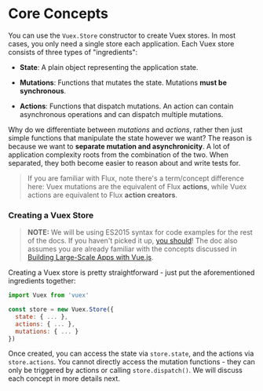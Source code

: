 # Core Concepts

You can use the `Vuex.Store` constructor to create Vuex stores. In most cases, you only need a single store each application. Each Vuex store consists of three types of "ingredients":

- **State**: A plain object representing the application state.

- **Mutations**: Functions that mutates the state. Mutations **must be synchronous**.

- **Actions**: Functions that dispatch mutations. An action can contain asynchronous operations and can dispatch multiple mutations.

Why do we differentiate between *mutations* and *actions*, rather then just simple functions that manipulate the state however we want? The reason is because we want to **separate mutation and asynchronicity**. A lot of application complexity roots from the combination of the two. When separated, they both become easier to reason about and write tests for.

> If you are familiar with Flux, note there's a term/concept difference here: Vuex mutations are the equivalent of Flux **actions**, while Vuex actions are equivalent to Flux **action creators**.

### Creating a Vuex Store

> **NOTE:** We will be using ES2015 syntax for code examples for the rest of the docs. If you haven't picked it up, [you should](https://babeljs.io/docs/learn-es2015/)! The doc also assumes you are already familiar with the concepts discussed in [Building Large-Scale Apps with Vue.js](http://vuejs.org/guide/application.html).

Creating a Vuex store is pretty straightforward - just put the aforementioned ingredients together:

``` js
import Vuex from 'vuex'

const store = new Vuex.Store({
  state: { ... },
  actions: { ... },
  mutations: { ... }
})
```

Once created, you can access the state via `store.state`, and the actions via `store.actions`. You cannot directly access the mutation functions - they can only be triggered by actions or calling `store.dispatch()`. We will discuss each concept in more details next.
